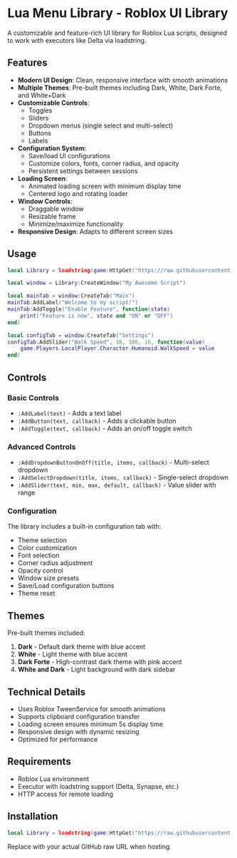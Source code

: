 # Lua Menu Library - Roblox UI Library

A customizable and feature-rich UI library for Roblox Lua scripts, designed to work with executors like Delta via loadstring.

## Features

- **Modern UI Design**: Clean, responsive interface with smooth animations
- **Multiple Themes**: Pre-built themes including Dark, White, Dark Forte, and White+Dark
- **Customizable Controls**: 
  - Toggles
  - Sliders
  - Dropdown menus (single select and multi-select)
  - Buttons
  - Labels
- **Configuration System**:
  - Save/load UI configurations
  - Customize colors, fonts, corner radius, and opacity
  - Persistent settings between sessions
- **Loading Screen**: 
  - Animated loading screen with minimum display time
  - Centered logo and rotating loader
- **Window Controls**:
  - Draggable window
  - Resizable frame
  - Minimize/maximize functionality
- **Responsive Design**: Adapts to different screen sizes

## Usage

```lua
local Library = loadstring(game:HttpGet("https://raw.githubusercontent.com/dhsoares01/Script-library-/refs/heads/main/Library.lua"))()

local window = Library:CreateWindow("My Awesome Script")

local mainTab = window:CreateTab("Main")
mainTab:AddLabel("Welcome to my script!")
mainTab:AddToggle("Enable Feature", function(state)
    print("Feature is now", state and "ON" or "OFF")
end)

local configTab = window:CreateTab("Settings")
configTab:AddSlider("Walk Speed", 16, 100, 16, function(value)
    game.Players.LocalPlayer.Character.Humanoid.WalkSpeed = value
end)
```

## Controls

### Basic Controls
- `:AddLabel(text)` - Adds a text label
- `:AddButton(text, callback)` - Adds a clickable button
- `:AddToggle(text, callback)` - Adds an on/off toggle switch

### Advanced Controls
- `:AddDropdownButtonOnOff(title, items, callback)` - Multi-select dropdown
- `:AddSelectDropdown(title, items, callback)` - Single-select dropdown
- `:AddSlider(text, min, max, default, callback)` - Value slider with range

### Configuration
The library includes a built-in configuration tab with:
- Theme selection
- Color customization
- Font selection
- Corner radius adjustment
- Opacity control
- Window size presets
- Save/Load configuration buttons
- Theme reset

## Themes

Pre-built themes included:
1. **Dark** - Default dark theme with blue accent
2. **White** - Light theme with blue accent
3. **Dark Forte** - High-contrast dark theme with pink accent
4. **White and Dark** - Light background with dark sidebar

## Technical Details

- Uses Roblox TweenService for smooth animations
- Supports clipboard configuration transfer
- Loading screen ensures minimum 5s display time
- Responsive design with dynamic resizing
- Optimized for performance

## Requirements

- Roblox Lua environment
- Executor with loadstring support (Delta, Synapse, etc.)
- HTTP access for remote loading

## Installation

```lua
local Library = loadstring(game:HttpGet("https://raw.githubusercontent.com/dhsoares01/Script-library-/refs/heads/main/Library.lua"))()
```

Replace with your actual GitHub raw URL when hosting.
